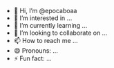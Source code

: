 - 👋 Hi, I’m @epocaboaa
- 👀 I’m interested in ...
- 🌱 I’m currently learning ...
- 💞️ I’m looking to collaborate on ...
- 📫 How to reach me ...
- 😄 Pronouns: ...
- ⚡ Fun fact: ...

<!---
epocaboaa/epocaboaa is a ✨ special ✨ repository because its `README.md` (this file) appears on your GitHub profile.
You can click the Preview link to take a look at your changes.
--->
